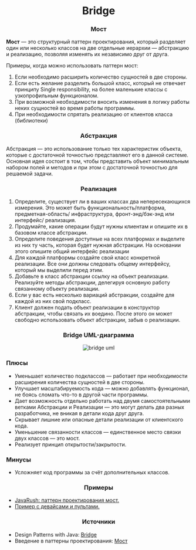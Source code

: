 <h1 align="center">
   Bridge
</h1>
<h3 align="center">
   Мост
</h3>

**Мост** — это структурный паттерн проектирования, который разделяет один или несколько классов на две отдельные
иерархии — абстракцию и реализацию, позволяя изменять их независимо друг от друга.

Примеры, когда можно использовать паттерн мост:

1. Если необходимо расширить количество сущностей в две стороны.
2. Если есть желание разделить большой класс, который не отвечает принципу Single responsibility, на более маленькие
   классы с узкопрофильным функционалом.
3. При возможной необходимости вносить изменения в логику работы неких сущностей во время работы программы.
4. При необходимости спрятать реализацию от клиентов класса (библиотеки)

<h3 align="center">
   Абстракция
</h3>

Абстракция — это использование только тех характеристик объекта, которые с достаточной точностью представляют его в
данной системе. Основная идея состоит в том, чтобы представить объект
минимальным набором полей и методов и при этом с достаточной точностью для решаемой задачи.

<h3 align="center">
   Реализация
</h3>

1. Определите, существует ли в ваших классах два непересекающихся измерения. Это может быть функциональность/платформа,
   предметная-область/ инфраструктура, фронт-энд/бэк-энд или интерфейс/ реализация.
2. Продумайте, какие операции будут нужны клиентам и опишите их в базовом классе абстракции.
3. Определите поведения доступные на всех платформах и выделите из них ту часть, которая будет нужная абстракции. На
   основании этого опишите общий интерфейс реализации
4. Для каждой платформы создайте свой класс конкретной реализации. Все они должны следовать общему интерфейсу, который
   мы выделили перед этим.
5. Добавьте в класс абстракции ссылку на объект реализации. Реализуйте методы абстракции, делегируя основную работу
   связанному объекту реализации.
6. Если у вас есть несколько вариаций абстракции, создайте для каждой из них свой подкласс.
7. Клиент должен подать объект реализации в конструктор абстракции, чтобы связать их воедино. После этого он может
   свободно использовать объект абстракции, забыв о реализации.

<h3 align="center">
   Bridge UML-диаграмма
</h3>

<p align="center">
   <img src=https://github.com/evilpeopletyranny/JavaDesignPatterns/blob/main/src/patterns/structural/bridge/diagram.png alt="bridge uml">
</p>

<h3>Плюсы</h3>

- Уменьшает количество подклассов — работает при необходимости расширения количества сущностей в две стороны.
- Улучшает масштабируемость кода — можно добавлять функционал, не боясь сломать что-то в другой части программы.
- Дает возможность отдельно работать над двумя самостоятельными ветками Абстракции и Реализации — это могут делать два
  разных разработчика, не вникая в детали кода друг друга.
- Скрывает лишние или опасные детали реализации от клиентского кода.
- Уменьшение связанности классов — единственное место связки двух классов — это мост.
- Реализует принцип открытости/закрытости.

<h3>Минусы</h3>

- Усложняет код программы за счёт дополнительных классов.

<h3 align="center">
   Примеры
</h3>

- [JavaRush: паттерн проектирования мост.](https://javarush.com/groups/posts/2570-znakomstvo-s-patternom-proektirovanija-bridge)
- [Пример с девайсами и пультами.](https://github.com/evilpeopletyranny/JavaDesignPatterns/tree/main/src/patterns/structural/bridge/code/shapes)

<h3 align="center">
   Источники
</h3>

- Design Patterns with
  Java: [Bridge](https://github.com/evilpeopletyranny/JavaDesignPatterns/blob/main/src/patterns/structural/bridge/books/Olaf%20Musch%20EN.pdf)
- Введение в паттерны
  проектирования: [Мост](https://github.com/evilpeopletyranny/JavaDesignPatterns/blob/main/src/patterns/structural/bridge/books/Alexander%20Shvets%20RU.pdf)